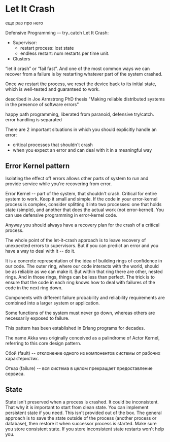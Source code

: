 # Let It Crash

еще раз про него

Defensive Programming -- try..catch
Let It Crash:
- Supervisor: 
  - restart process: lost state
  - endless restart: num restarts per time unit. 
- Clusters

“let it crash” or “fail fast”. And one of the most common ways we can recover from a failure is by restarting whatever part of the system crashed.

Once we restart the process, we reset the device back to its initial state, which is well-tested and guaranteed to work.

described in Joe Armstrong PhD thesis
"Making reliable distributed systems in the presence of software errors"

happy path programming, liberated from paranoid, defensive try/catch.
error handling is separated

There are 2 important situations in which you should explicitly handle an error:
- critical processes that shouldn't crash
- when you expect an error and can deal with it in a meaningful way


## Error Kernel pattern

Isolating the effect off errors allows other parts of system to run and provide service while you're recovering from error.

Error Kernel -- part of the system, that shouldn't crash. Critical for entire system to work.
Keep it small and simple.
If the code in your error-kernel process is complex, consider splitting it into two processes:
one that holds state (simple), and another that does the actual work (not error-kernel).
You can use defensive programming in error-kernel code.

Anyway you should always have a recovery plan for the crash of a critical process.

The whole point of the let-it-crash approach is to leave recovery of unexpected errors to supervisors.
But if you can predict an error and you have a way to deal with it -- do it.

It is a concrete representation of the idea of building rings of confidence in our code.
The outer ring, where our code interacts with the world, should be as reliable as we can make it.
But within that ring there are other, nested rings.
And in those rings, things can be less than perfect.
The trick is to ensure that the code in each ring knows how to deal with failures of the code in the next ring down.

Components with different
failure probability and
reliability requirements
are combined into a larger system or application.

Some functions of the system must never go down, whereas others are necessarily exposed to failure.

This pattern has been established in Erlang programs for decades.

The name Akka was originally conceived as a palindrome of Actor Kernel, referring to this core design pattern.

Сбой (fault) -- отклонение одного из компонентов системы от рабочих характеристик.

Отказ (failure) -- вся система в целом прекращает предоставление сервиса.


## State

State isn't preserved when a process is crashed. It could be inconsistent. That why it is important to start from clean state.
You can implement persistent state if you need. This isn't provided out of the box.
The general approach is to save the state outside of the process (another process or database),
then restore it when successor process is started.
Make sure you store consistent state. If you store inconsistent state restarts won't help you.
